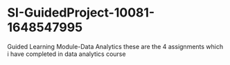 # SI-GuidedProject-10081-1648547995
Guided Learning Module-Data Analytics
these are the 4 assignments which i have completed in data analytics course
